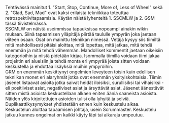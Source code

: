 Tehtävässä mainitut 1. "Start, Stop, Continue, More of, Less of Wheel" sekä 2. "Glad, Sad, Mad" ovat kaksi erilaista tekniikkaa toteuttaa retrospektiivitapaamisia. Käytän näistä lyhenteitä 1. SSCMLW ja 2. GSM tässä tiivistelmässä.  
SSCMLW on näistä useimmissa tapauksissa nopeampi ainakin wikin mukaan. Siinä tapaamisen ylläpitäjä piirtää taululle ympyrän joka jaetaan viiteen osaan. Osat on mainittu tekniikan nimessä. Vetäjä kysyy siis tiimiltä mitä mahdollisesti pitäisi aloittaa, mitä lopettaa, mitä jatkaa, mitä tehdä enemmän ja mitä tehdä vähemmän. Mahdolliset kommentit jaetaan oikeisiin kategorioihin ja niistä pidetään kirjaa. Isommalla tiimillä voidaan tiimi jakaa projektin eri alueisiin ja tehdä monta eri ympyrää joista sitten voidaan keskustella ja ehdottaa lisäyksiä muihin ympyröihin.  
GRM on enemmän keskittynyt ongelmien leveyteen toisin kuin edellisen tekniikan monet eri alaryhmät jotka ovat enemmän yksityiskohtaisia. Tiimin jäsenet listaavat asioita jotka saivat heidät iloisiksi, surullisiksi tai vihaisiksi - eli positiiviset asiat, negatiiviset asiat ja ärsyttävät asiat. Jäsenet äänestävät sitten mistä asioista keskustellaan alkaen eniten ääniä saaneista asioista. Näiden ylös kirjoitettujen asioiden tulisi olla lyhyitä ja selviä. Duplikaattikysymykset yhdistetään ennen kuin keskustelu alkaa. Keskustelun aloittaa tapaamisen johtaja, usein Scrummaster. Keskustelu jatkuu kunnes ongelmat on kaikki käyty läpi tai aikaraja umpeutuu.